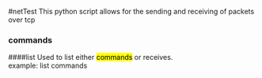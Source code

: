 #netTest
This python script allows for the sending and receiving of packets over tcp

### commands
####list
Used to list either <mark>commands</mark> or receives.<br/>
example: list commands